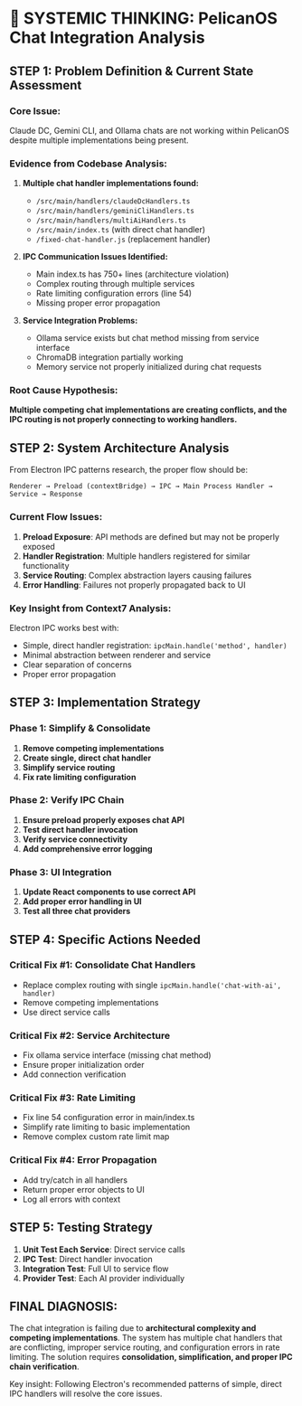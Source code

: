 🧠 SYSTEMIC THINKING: PelicanOS Chat Integration Analysis
=====================================================

## STEP 1: Problem Definition & Current State Assessment

### Core Issue:
Claude DC, Gemini CLI, and Ollama chats are not working within PelicanOS despite multiple implementations being present.

### Evidence from Codebase Analysis:
1. **Multiple chat handler implementations found:**
   - `/src/main/handlers/claudeDcHandlers.ts`
   - `/src/main/handlers/geminiCliHandlers.ts`
   - `/src/main/handlers/multiAiHandlers.ts`
   - `/src/main/index.ts` (with direct chat handler)
   - `/fixed-chat-handler.js` (replacement handler)

2. **IPC Communication Issues Identified:**
   - Main index.ts has 750+ lines (architecture violation)
   - Complex routing through multiple services
   - Rate limiting configuration errors (line 54)
   - Missing proper error propagation

3. **Service Integration Problems:**
   - Ollama service exists but chat method missing from service interface
   - ChromaDB integration partially working
   - Memory service not properly initialized during chat requests

### Root Cause Hypothesis:
**Multiple competing chat implementations are creating conflicts, and the IPC routing is not properly connecting to working handlers.**

## STEP 2: System Architecture Analysis

From Electron IPC patterns research, the proper flow should be:
```
Renderer → Preload (contextBridge) → IPC → Main Process Handler → Service → Response
```

### Current Flow Issues:
1. **Preload Exposure**: API methods are defined but may not be properly exposed
2. **Handler Registration**: Multiple handlers registered for similar functionality
3. **Service Routing**: Complex abstraction layers causing failures
4. **Error Handling**: Failures not properly propagated back to UI

### Key Insight from Context7 Analysis:
Electron IPC works best with:
- Simple, direct handler registration: `ipcMain.handle('method', handler)`
- Minimal abstraction between renderer and service
- Clear separation of concerns
- Proper error propagation

## STEP 3: Implementation Strategy

### Phase 1: Simplify & Consolidate
1. **Remove competing implementations**
2. **Create single, direct chat handler**
3. **Simplify service routing**
4. **Fix rate limiting configuration**

### Phase 2: Verify IPC Chain
1. **Ensure preload properly exposes chat API**
2. **Test direct handler invocation**
3. **Verify service connectivity**
4. **Add comprehensive error logging**

### Phase 3: UI Integration
1. **Update React components to use correct API**
2. **Add proper error handling in UI**
3. **Test all three chat providers**

## STEP 4: Specific Actions Needed

### Critical Fix #1: Consolidate Chat Handlers
- Replace complex routing with single `ipcMain.handle('chat-with-ai', handler)`
- Remove competing implementations
- Use direct service calls

### Critical Fix #2: Service Architecture
- Fix ollama service interface (missing chat method)
- Ensure proper initialization order
- Add connection verification

### Critical Fix #3: Rate Limiting
- Fix line 54 configuration error in main/index.ts
- Simplify rate limiting to basic implementation
- Remove complex custom rate limit map

### Critical Fix #4: Error Propagation
- Add try/catch in all handlers
- Return proper error objects to UI
- Log all errors with context

## STEP 5: Testing Strategy

1. **Unit Test Each Service**: Direct service calls
2. **IPC Test**: Direct handler invocation
3. **Integration Test**: Full UI to service flow
4. **Provider Test**: Each AI provider individually

## FINAL DIAGNOSIS:

The chat integration is failing due to **architectural complexity and competing implementations**. The system has multiple chat handlers that are conflicting, improper service routing, and configuration errors in rate limiting. The solution requires **consolidation, simplification, and proper IPC chain verification**.

Key insight: Following Electron's recommended patterns of simple, direct IPC handlers will resolve the core issues.
